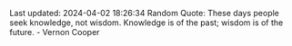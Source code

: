 Last updated: 2024-04-02 18:26:34
Random Quote: These days people seek knowledge, not wisdom. Knowledge is of the past; wisdom is of the future. - Vernon Cooper